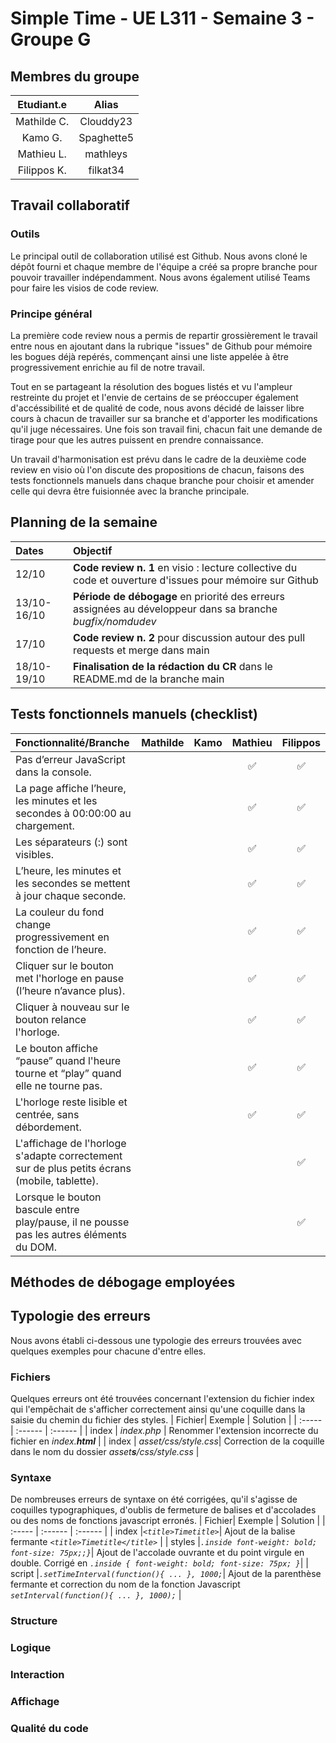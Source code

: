 # Simple Time - UE L311 - Semaine 3 - Groupe G

## Membres du groupe

| Etudiant.e  |  Alias      |    
| :----------:|:-----------:| 
| Mathilde C. | Clouddy23   | 
| Kamo G.     | Spaghette5  |   
| Mathieu L.  | mathleys    |   
| Filippos K. | filkat34    | 

## Travail collaboratif

### Outils
Le principal outil de collaboration utilisé est Github. Nous avons cloné le dépôt fourni et chaque membre de l'équipe a créé sa propre branche pour pouvoir travailler indépendamment. Nous avons également utilisé Teams pour faire les visios de code review.

### Principe général
La première code review nous a permis de repartir grossièrement le travail entre nous en ajoutant dans la rubrique "issues" de Github pour mémoire les bogues déjà repérés, commençant ainsi une liste appelée à être progressivement enrichie au fil de notre travail. 

Tout en se partageant la résolution des bogues listés et vu l'ampleur restreinte du projet et l'envie de certains de se préoccuper également d'accéssibilité et de qualité de code, nous avons décidé de laisser libre cours à chacun de travailler sur sa branche et d'apporter les modifications qu'il juge nécessaires. Une fois son travail fini, chacun fait une demande de tirage pour que les autres puissent en prendre connaissance. 

Un travail d'harmonisation est prévu dans le cadre de la deuxième code review en visio où l'on discute des propositions de chacun, faisons des tests fonctionnels manuels dans chaque branche pour choisir et amender celle qui devra être fuisionnée avec la branche principale.

## Planning de la semaine
| Dates |  Objectif  |    
| :---|:---| 
| 12/10 | **Code review n. 1** en visio : lecture collective du code et ouverture d'issues pour mémoire sur Github |
| 13/10-16/10 | **Période de débogage** en priorité des erreurs assignées au développeur dans sa branche _bugfix/nomdudev_ |   
| 17/10		  | **Code review n. 2** pour discussion autour des pull requests et merge dans main |   
| 18/10-19/10 | **Finalisation de la rédaction du CR** dans le README.md de la branche main | 

## Tests fonctionnels manuels (checklist)
| Fonctionnalité/Branche | Mathilde | Kamo | Mathieu | Filippos |   
| :---|:---:|:---:| :---:| :---:|
|Pas d’erreur JavaScript dans la console.| | |✅|✅|
|La page affiche l’heure, les minutes et les secondes à 00:00:00 au chargement.| | |✅|✅|
|Les séparateurs (:) sont visibles.| | |✅|✅|
|L’heure, les minutes et les secondes se mettent à jour chaque seconde.| | |✅|✅|
|La couleur du fond change progressivement en fonction de l’heure.| | |✅|✅|
|Cliquer sur le bouton met l'horloge en pause (l’heure n’avance plus).| | |✅|✅|
|Cliquer à nouveau sur le bouton relance l'horloge.| | |✅|✅|
|Le bouton affiche “pause” quand l'heure tourne et “play” quand elle ne tourne pas.| | |✅|✅|
|L'horloge reste lisible et centrée, sans débordement.| | |✅|✅|
|L'affichage de l'horloge s'adapte correctement sur de plus petits écrans (mobile, tablette).| | | |✅|
|Lorsque le bouton bascule entre play/pause, il ne pousse pas les autres éléments du DOM. | | | |✅|

## Méthodes de débogage employées
## Typologie des erreurs
Nous avons établi ci-dessous une typologie des erreurs trouvées avec quelques exemples pour chacune d'entre elles.
### Fichiers
Quelques erreurs ont été trouvées concernant l'extension du fichier index qui l'empêchait de s'afficher correctement ainsi qu'une coquille dans la saisie du chemin du fichier des styles.
| Fichier| Exemple | Solution |
| :----- | :------ | :------  |
| index  | _index.php_	| Renommer l'extension incorrecte du fichier en _index.**html**_ |
| index	 | _asset/css/style.css_| Correction de la coquille dans le nom du dossier _asset**s**/css/style.css_ |
### Syntaxe
De nombreuses erreurs de syntaxe on été corrigées, qu'il s'agisse de coquilles typographiques, d'oublis de fermeture de balises et d'accolades ou des noms de fonctions javascript erronés.
| Fichier| Exemple | Solution |
| :----- | :------ | :------  |
| index  |_```<title>Timetitle>```_| Ajout de la balise fermante _```<title>Timetitle</title>```_ |
| styles |_```.inside font-weight: bold; font-size: 75px;;}```_| Ajout de l'accolade ouvrante et du point virgule en double. Corrigé en _```.inside { font-weight: bold; font-size: 75px; }```_|
| script |_```.setTimeInterval(function(){ ... }, 1000;```_| Ajout de la parenthèse fermante et correction du nom de la fonction Javascript _```setInterval(function(){ ... }, 1000);```_ |
### Structure
### Logique
### Interaction
### Affichage
### Qualité du code
